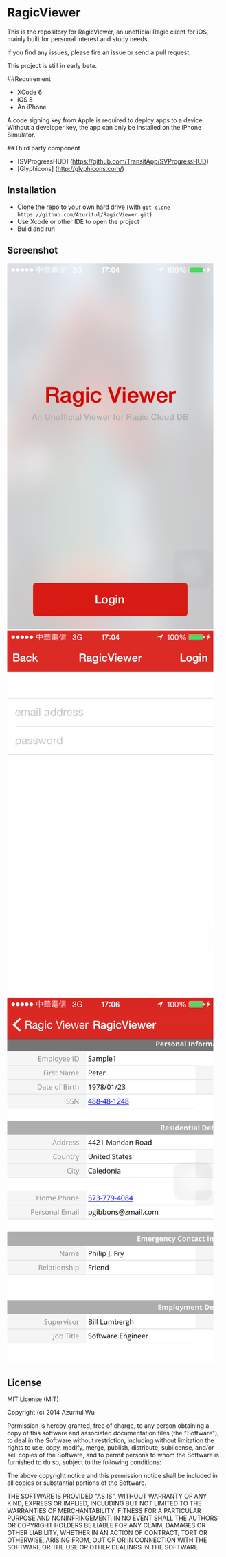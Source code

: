 RagicViewer
===========

This is the repository for RagicViewer, an unofficial Ragic client for iOS, mainly built for personal interest and study needs.

If you find any issues, please fire an issue or send a pull request.

This project is still in early beta.

##Requirement

* XCode 6
* iOS 8
* An iPhone

A code signing key from Apple is required to deploy apps to a device. Without a developer key, the app can only be installed on the iPhone Simulator.

##Third party component
* [SVProgressHUD] (https://github.com/TransitApp/SVProgressHUD)
* [Glyphicons] (http://glyphicons.com/)

## Installation
* Clone the repo to your own hard drive (with `git clone  https://github.com/Azuritul/RagicViewer.git`)
* Use Xcode or other IDE to open the project
* Build and run

## Screenshot
![Home](https://github.com/Azuritul/RagicViewer/blob/gh-pages/images/home.png)
![Login](https://github.com/Azuritul/RagicViewer/blob/gh-pages/images/login.png)
![Detail](https://github.com/Azuritul/RagicViewer/blob/gh-pages/images/detail.png)

## License
MIT License (MIT)

Copyright (c) 2014 Azuritul Wu

Permission is hereby granted, free of charge, to any person obtaining a copy of this software and associated documentation files (the "Software"), to deal in the Software without restriction, including without limitation the rights to use, copy, modify, merge, publish, distribute, sublicense, and/or sell copies of the Software, and to permit persons to whom the Software is furnished to do so, subject to the following conditions:

The above copyright notice and this permission notice shall be included in all copies or substantial portions of the Software.

THE SOFTWARE IS PROVIDED "AS IS", WITHOUT WARRANTY OF ANY KIND, EXPRESS OR IMPLIED, INCLUDING BUT NOT LIMITED TO THE WARRANTIES OF MERCHANTABILITY, FITNESS FOR A PARTICULAR PURPOSE AND NONINFRINGEMENT. IN NO EVENT SHALL THE AUTHORS OR COPYRIGHT HOLDERS BE LIABLE FOR ANY CLAIM, DAMAGES OR OTHER LIABILITY, WHETHER IN AN ACTION OF CONTRACT, TORT OR OTHERWISE, ARISING FROM, OUT OF OR IN CONNECTION WITH THE SOFTWARE OR THE USE OR OTHER DEALINGS IN THE SOFTWARE.
